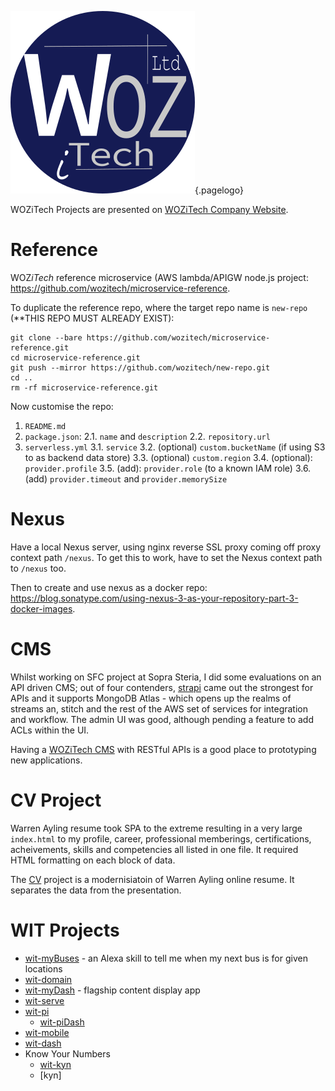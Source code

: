 ![Wiki Official Blue Circle](/uploads/corporate/wiki-official-blue-circle.png "Wiki Official Blue Circle"){.pagelogo}
<!-- TITLE: Projects -->

WOZiTech Projects are presented on [WOZiTech Company Website](http://www.wozitech-ltd.co.uk/projects.html).
# Reference
WOZ*iTech* reference microservice (AWS lambda/APIGW node.js project: https://github.com/wozitech/microservice-reference.

To duplicate the reference repo, where the target repo name is `new-repo` (**THIS REPO MUST ALREADY EXIST):
```
git clone --bare https://github.com/wozitech/microservice-reference.git
cd microservice-reference.git
git push --mirror https://github.com/wozitech/new-repo.git
cd ..
rm -rf microservice-reference.git
```

Now customise the repo:
1. `README.md`
2. `package.json`:
	2.1. `name` and `description`
	2.2. `repository.url`
3. `serverless.yml`
	3.1. `service`
	3.2. (optional) `custom.bucketName` (if using S3 to as backend data store)
	3.3. (optional) `custom.region`
	3.4. (optional): `provider.profile`
	3.5. (add): `provider.role` (to a known IAM role)
	3.6. (add) `provider.timeout` and `provider.memorySize`
	
# Nexus
Have a local Nexus server, using nginx reverse SSL proxy coming off proxy context path `/nexus`. To get this to work, have to set the Nexus context path to `/nexus` too.

Then to create and use nexus as a docker repo: https://blog.sonatype.com/using-nexus-3-as-your-repository-part-3-docker-images.

# CMS
Whilst working on SFC project at Sopra Steria, I did some evaluations on an API driven CMS; out of four contenders, [strapi](https://strapi.io/) came out the strongest for APIs and it supports MongoDB Atlas - which opens up the realms of streams an, stitch and the rest of the AWS set of services for integration and workflow. The admin UI was good, although pending a feature to add ACLs within the UI.

Having a [WOZiTech CMS](/projects/cms) with RESTful APIs is a good place to prototyping new applications.

# CV Project
 Warren Ayling resume took SPA to the extreme resulting in a very large `index.html` to my profile, career, professional memberings, certifications, acheivements, skills and competencies all listed in one file. It required HTML formatting on each block of data.
 
 The [CV](/project/cv) project is a modernisiatoin of Warren Ayling online resume. It separates the data from the presentation.
# WIT Projects
* [wit-myBuses](/projects/wit-myBuses) - an Alexa skill to tell me when my next bus is for given locations
* [wit-domain](/projects/wit-domain)
* [wit-myDash](/projects/wit-myDash) - flagship content display app
* [wit-serve](/projects/wit-serve)
* [wit-pi](/projects/wit-pi)
	* [wit-piDash](/projects/wit-piDash)
* [wit-mobile](/projects/wit-mobile)
* [wit-dash](/projects/wit-dash)
* Know Your Numbers
	* [wit-kyn](/projects/wit-kyn)
	* [kyn]